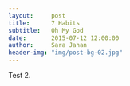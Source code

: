 ```yaml
---
layout:     post
title:      7 Habits
subtitle:   Oh My God
date:       2015-07-12 12:00:00
author:     Sara Jahan
header-img: "img/post-bg-02.jpg"
---
```


Test 2.